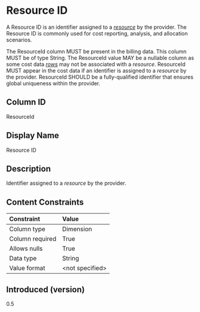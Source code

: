 # Resource ID

A Resource ID is an identifier assigned to a [*resource*](#glossary:resource) by the provider. The Resource ID is commonly used for cost
reporting, analysis, and allocation scenarios.

The ResourceId column MUST be present in the billing data. This column MUST be of type String. The ResourceId value
MAY be a nullable column as some cost data [*rows*](#glossary:row) may not be associated with a *resource*. ResourceId MUST appear in the
cost data if an identifier is assigned to a *resource* by the provider. ResourceId SHOULD be a fully-qualified
identifier that ensures global uniqueness within the provider.

## Column ID

ResourceId

## Display Name

Resource ID

## Description

Identifier assigned to a *resource* by the provider.

## Content Constraints

| Constraint      | Value           |
|:----------------|:----------------|
| Column type     | Dimension       |
| Column required | True            |
| Allows nulls    | True            |
| Data type       | String          |
| Value format    | \<not specified> |

## Introduced (version)

0.5
